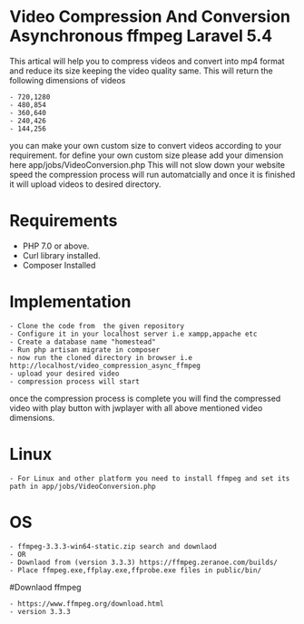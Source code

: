 # Video Compression And Conversion Asynchronous ffmpeg Laravel 5.4

This artical will help you to compress videos and convert into mp4 format and reduce its size keeping the video quality same. This will return the following dimensions of videos
````
- 720,1280
- 480,854
- 360,640
- 240,426
- 144,256
````
you can make your own custom size to convert videos according to your requirement. for define your own custom size please add your dimension here app/jobs/VideoConversion.php
This will not slow down your website speed the compression process will run automatcially and once it is finished it will upload videos to desired directory.

# Requirements
- PHP 7.0 or above.
- Curl library installed.
- Composer Installed

# Implementation
````
- Clone the code from  the given repository
- Configure it in your localhost server i.e xampp,appache etc
- Create a database name "homestead"
- Run php artisan migrate in composer
- now run the cloned directory in browser i.e http://localhost/video_compression_async_ffmpeg
- upload your desired video
- compression process will start
````
once the compression process is complete you will find the compressed video with play button with jwplayer with all above mentioned video dimensions.


# Linux
````
- For Linux and other platform you need to install ffmpeg and set its path in app/jobs/VideoConversion.php 
````
# OS
````
- ffmpeg-3.3.3-win64-static.zip search and downlaod
- OR
- Downlaod from (version 3.3.3) https://ffmpeg.zeranoe.com/builds/
- Place ffmpeg.exe,ffplay.exe,ffprobe.exe files in public/bin/

````
#Downlaod ffmpeg 
````
- https://www.ffmpeg.org/download.html
- version 3.3.3

````